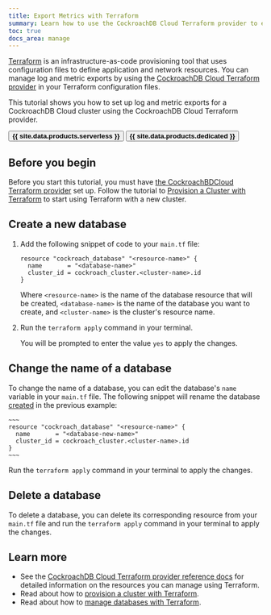 ```yaml
---
title: Export Metrics with Terraform
summary: Learn how to use the CockroachDB Cloud Terraform provider to export metrics.
toc: true
docs_area: manage
---
```


[Terraform](https://terraform.io) is an infrastructure-as-code provisioning tool that uses configuration files to define application and network resources. You can manage log and metric exports by using the [CockroachDB Cloud Terraform provider](https://registry.terraform.io/providers/cockroachdb/cockroach) in your Terraform configuration files.

This tutorial shows you how to set up log and metric exports for a CockroachDB Cloud cluster using the CockroachDB Cloud Terraform provider.

<div class="filters clearfix">
    <button class="filter-button page-level" data-scope="serverless"><strong>{{ site.data.products.serverless }}</strong></button>
    <button class="filter-button page-level" data-scope="dedicated"><strong>{{ site.data.products.dedicated }}</strong></button>
</div>

## Before you begin

Before you start this tutorial, you must have [the CockroachBDCloud Terraform provider](https://learn.hashicorp.com/tutorials/terraform/install-cli) set up. Follow the tutorial to [Provision a Cluster with Terraform](provision-a-cluster-with-terraform.html) to start using Terraform with a new cluster.


## Create a new database

1. Add the following snippet of code to your `main.tf` file:

    ~~~
    resource "cockroach_database" "<resource-name>" {
      name       = "<database-name>"
      cluster_id = cockroach_cluster.<cluster-name>.id
    }
    ~~~
    
    Where `<resource-name>` is the name of the database resource that will be created, `<database-name>` is the name of the database you want to create, and `<cluster-name>` is the cluster's resource name.
    
1. Run the `terraform apply` command in your terminal.
    
    You will be prompted to enter the value `yes` to apply the changes.

## Change the name of a database

To change the name of a database, you can edit the database's `name` variable in your `main.tf` file. The following snippet will rename the database [created](#create-a-new-database) in the previous example:

    ~~~
    resource "cockroach_database" "<resource-name>" {
      name       = "<database-new-name>"
      cluster_id = cockroach_cluster.<cluster-name>.id
    }
    ~~~

Run the `terraform apply` command in your terminal to apply the changes.

## Delete a database

To delete a database, you can delete its corresponding resource from your `main.tf` file and run the `terraform apply` command in your terminal to apply the changes.

## Learn more

- See the [CockroachDB Cloud Terraform provider reference docs](https://registry.terraform.io/providers/cockroachdb/cockroach/latest/docs) for detailed information on the resources you can manage using Terraform.
- Read about how to [provision a cluster with Terraform](provision-a-cluster-with-terraform.html).
- Read about how to [manage databases with Terraform](manage-database-terraform.html).